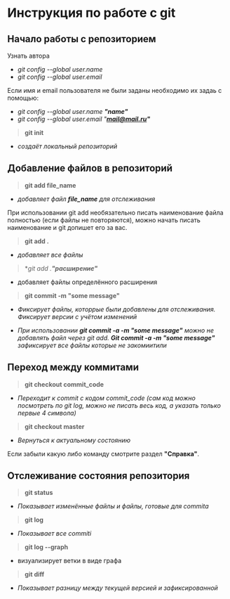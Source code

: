 # Инструкция по работе с git

## Начало работы с репозиторием
Узнать автора
* _git config --global user.name_
* _git config --global user.email_

Если имя и email пользователя не были заданы необходимо их задаь с помощью:
* _git config --global user.name **"name"**_
* _git config --global user.email "**mail@mail.ru"**_

> **git init**
* _создаёт локальный репозиторий_
## Добавление файлов в репозиторий
> **git add file_name**
* _добавляет файл _**file_name**_ для отслеживания_ 

При использовании git add необязательно писать наименование файла полностью (если файлы не повторяются), можно начать писать наименование и git допишет его за вас.

> **git add .**
* *добавляет все файлы*
> **git add *.__"расширение"__**
* добавляет файлы определённого расширения

> **git commit -m "some message"**
* _Фиксирует файлы, которрые были добавлены для отслеживания. Фиксирует версии с учётом изменений_

* _При использовании __git commit -a -m "some message"__ можно не добавлять файл через git add. __Git commit -a -m "some message"__ зафиксирует все файлы которые не закомиитили_

## Переход между коммитами
> **git checkout commit_code**
* _Переходит к commit с кодом commit_code (сам код можно посмотреть по git log, можно не писать весь код, а указать только первые 4 символа)_
> **git checkout master**
* _Вернуться к актуальному состоянию_

Если забыли какую либо команду смотрите раздел **"Справка"**.

## Отслеживание состояния репозитория

> **git status**
* _Показывает изменённые файлы и файлы, готовые для commita_
> **git log**
* _Показывает все commiti_ 
> **git log --graph**
* визуализирует ветки в виде графа
> **git diff**
* _Показывает разницу между текущей версией и зафиксированной_
